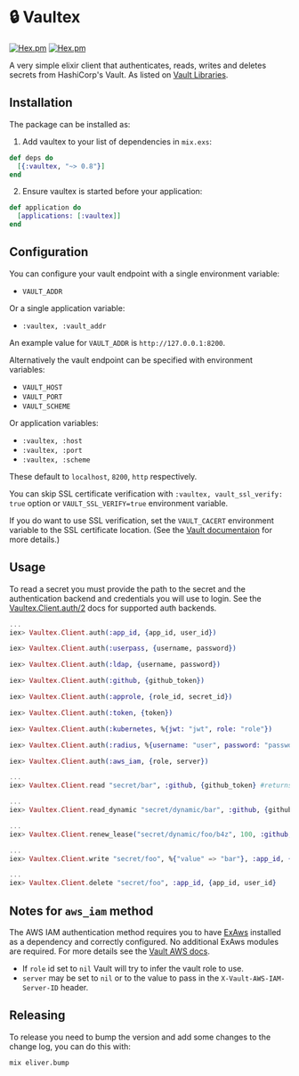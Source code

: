 # :lock: Vaultex

[![Hex.pm](https://img.shields.io/hexpm/v/vaultex.svg)](https://hex.pm/packages/vaultex)
[![Hex.pm](https://img.shields.io/hexpm/dt/vaultex.svg)](https://hex.pm/packages/vaultex)

A very simple elixir client that authenticates, reads, writes and deletes secrets from HashiCorp's Vault. As listed on [Vault Libraries](https://www.vaultproject.io/api/libraries.html#elixir).

## Installation

The package can be installed as:

  1. Add vaultex to your list of dependencies in `mix.exs`:

```elixir
def deps do
  [{:vaultex, "~> 0.8"}]
end
```
  2. Ensure vaultex is started before your application:

```elixir
def application do
  [applications: [:vaultex]]
end
```
## Configuration

You can configure your vault endpoint with a single environment variable:

* `VAULT_ADDR`

Or a single application variable:

* `:vaultex, :vault_addr`

An example value for `VAULT_ADDR` is `http://127.0.0.1:8200`.

Alternatively the vault endpoint can be specified with environment variables:

* `VAULT_HOST`
* `VAULT_PORT`
* `VAULT_SCHEME`

Or application variables:

* `:vaultex, :host`
* `:vaultex, :port`
* `:vaultex, :scheme`

These default to `localhost`, `8200`, `http` respectively.

You can skip SSL certificate verification with `:vaultex, vault_ssl_verify: true` option
or `VAULT_SSL_VERIFY=true` environment variable.

If you do want to use SSL verification, set the `VAULT_CACERT` environment variable to the SSL certificate location.  (See the [Vault documentaion](https://www.vaultproject.io/docs/commands/#vault_cacert) for more details.)

## Usage

To read a secret you must provide the path to the secret and the authentication backend and credentials you will use to login. See the [Vaultex.Client.auth/2](https://hexdocs.pm/vaultex/Vaultex.Client.html#auth/2) docs for supported auth backends.

```elixir
...
iex> Vaultex.Client.auth(:app_id, {app_id, user_id})

iex> Vaultex.Client.auth(:userpass, {username, password})

iex> Vaultex.Client.auth(:ldap, {username, password})

iex> Vaultex.Client.auth(:github, {github_token})

iex> Vaultex.Client.auth(:approle, {role_id, secret_id})

iex> Vaultex.Client.auth(:token, {token})

iex> Vaultex.Client.auth(:kubernetes, %{jwt: "jwt", role: "role"})

iex> Vaultex.Client.auth(:radius, %{username: "user", password: "password"})

iex> Vaultex.Client.auth(:aws_iam, {role, server})

...
iex> Vaultex.Client.read "secret/bar", :github, {github_token} #returns {:ok, %{"value" => bar"}}

...
iex> Vaultex.Client.read_dynamic "secret/dynamic/bar", :github, {github_token} #returns {:ok, %{"data" => %{"value" => "bar"}, "lease_duration" => 60, "lease_id" => "secret/dynamic/foo/b4z", "renewable" => true}}

...
iex> Vaultex.Client.renew_lease("secret/dynamic/foo/b4z", 100, :github, {github_token}) #returns {:ok, %{"lease_id" => "secret/dynamic/foo/b4z", "lease_duration" => 160, "renewable" => true}}

...
iex> Vaultex.Client.write "secret/foo", %{"value" => "bar"}, :app_id, {app_id, user_id}

...
iex> Vaultex.Client.delete "secret/foo", :app_id, {app_id, user_id}

```
## Notes for `aws_iam` method

The AWS IAM authentication method requires you to have [ExAws](https://github.com/ex-aws/ex_aws) installed as a dependency and correctly configured. No additional ExAws modules are required. For more details see the [Vault AWS docs](https://www.vaultproject.io/docs/auth/aws.html).

* If `role` id set to `nil` Vault will try to infer the vault role to use.
* `server` may be set to `nil` or to the value to pass in the `X-Vault-AWS-IAM-Server-ID` header.

## Releasing

To release you need to bump the version and add some changes to the change log, you can do this with:

```
mix eliver.bump
```

